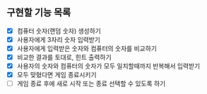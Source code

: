 ## 구현할 기능 목록
- [x] 컴퓨터 숫자(랜덤 숫자) 생성하기
- [x] 사용자에게 3자리 숫자 입력받기
- [x] 사용자에게 입력받은 숫자와 컴퓨터의 숫자를 비교하기
- [x] 비교한 결과를 토대로, 힌트 출력하기
- [x] 사용자의 숫자와 컴퓨터의 숫자가 모두 일치할때까지 반복해서 입력받기
- [x] 모두 맞혔다면 게임 종료시키기
- [ ] 게임 종료 후에 새로 시작 또는 종료 선택할 수 있도록 하기
